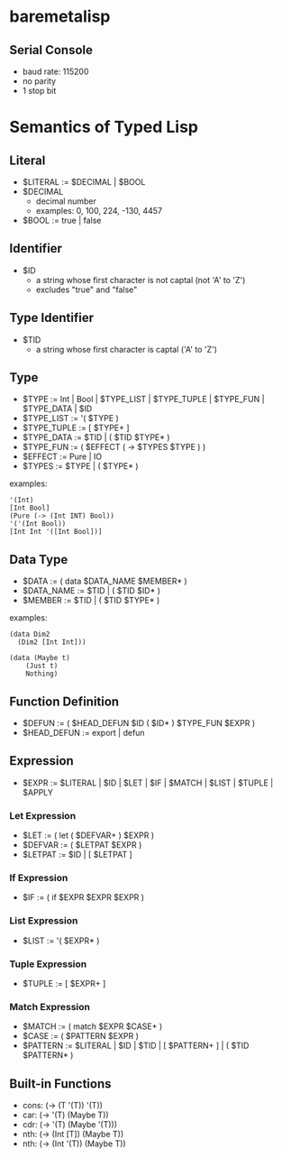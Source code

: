 # baremetalisp

## Serial Console

- baud rate: 115200
- no parity
- 1 stop bit

# Semantics of Typed Lisp

## Literal

- $LITERAL := $DECIMAL | $BOOL
- $DECIMAL
  - decimal number
  - examples: 0, 100, 224, -130, 4457
- $BOOL := true | false

## Identifier

- $ID
  - a string whose first character is not captal (not 'A' to 'Z')
  - excludes "true" and "false"

## Type Identifier

- $TID
  - a string whose first character is captal ('A' to 'Z')

## Type

- $TYPE := Int | Bool | $TYPE_LIST | $TYPE_TUPLE | $TYPE_FUN | $TYPE_DATA | $ID
- $TYPE_LIST := '( $TYPE )
- $TYPE_TUPLE := \[ $TYPE+ \]
- $TYPE_DATA := $TID | ( $TID $TYPE* )
- $TYPE_FUN := ( $EFFECT ( -> $TYPES $TYPE ) )
- $EFFECT := Pure | IO
- $TYPES := $TYPE | ( $TYPE* )

examples:
```common-lisp
'(Int)
[Int Bool]
(Pure (-> (Int INT) Bool))
'('(Int Bool))
[Int Int '([Int Bool])]
```

## Data Type

- $DATA := ( data $DATA_NAME $MEMBER* )
- $DATA_NAME := $TID | ( $TID $ID* )
- $MEMBER := $TID | ( $TID $TYPE* )

examples:
```common-lisp
(data Dim2
  (Dim2 [Int Int]))

(data (Maybe t)
    (Just t)
    Nothing)
```

## Function Definition

- $DEFUN := ( $HEAD_DEFUN $ID ( $ID* ) $TYPE_FUN $EXPR )
- $HEAD_DEFUN := export | defun

## Expression

- $EXPR := $LITERAL | $ID | $LET | $IF | $MATCH | $LIST | $TUPLE | $APPLY

### Let Expression

- $LET := ( let ( $DEFVAR+ ) $EXPR )
- $DEFVAR := ( $LETPAT $EXPR )
- $LETPAT := $ID | [ $LETPAT ]

### If Expression

- $IF := ( if $EXPR $EXPR $EXPR )

### List Expression

- $LIST := '( $EXPR* )

### Tuple Expression

- $TUPLE := [ $EXPR+ ]

### Match Expression

- $MATCH := ( match $EXPR $CASE+ )
- $CASE := ( $PATTERN $EXPR )
- $PATTERN := $LITERAL | $ID | $TID | \[ $PATTERN+ \] | ( $TID $PATTERN* )

## Built-in Functions

- cons: (-> (T '(T)) '(T))
- car: (-> '(T) (Maybe T))
- cdr: (-> '(T) (Maybe '(T)))
- nth: (-> (Int \[T\]) (Maybe T))
- nth: (-> (Int '(T)) (Maybe T))